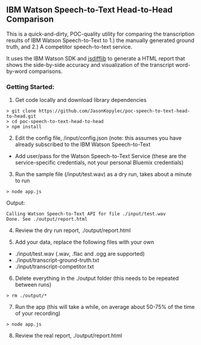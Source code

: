 ## IBM Watson Speech-to-Text Head-to-Head Comparison

This is a quick-and-dirty, POC-quality utility for comparing the transcription results of IBM Watson Speech-to-Text to 1.) the manually generated ground truth, and 2.) A competitor speech-to-text service.

It uses the IBM Watson SDK and [jsdifflib](https://github.com/cemerick/jsdifflib) to generate a HTML report that shows the side-by-side accuracy and visualization of the transcript word-by-word comparisons.

### Getting Started:

1. Get code locally and download library dependencies
```
> git clone https://github.com/JasonKopylec/poc-speech-to-text-head-to-head.git
> cd poc-speech-to-text-head-to-head
> npm install
```

2. Edit the config file, /input/config.json  (note: this assumes you have already subscribed to the IBM Watson Speech-to-Text 
- Add user/pass for the Watson Speech-to-Text Service (these are the service-specific credentials, not your personal Bluemix credentials)

3. Run the sample file (/input/test.wav) as a dry run, takes about a minute to run
```
> node app.js
```
Output:
```
Calling Watson Speech-to-Text API for file ./input/test.wav
Done. See ./output/report.html
```

4. Review the dry run report, ./output/report.html

5. Add your data, replace the following files with your own
- ./input/test.wav  (.wav, .flac and .ogg are supported)
- ./input/transcript-ground-truth.txt
- ./input/transcript-competitor.txt

6. Delete everything in the ./output folder (this needs to be repeated between runs)
```
> rm ./output/*
```

7. Run the app  (this will take a while, on average about 50-75% of the time of your recording)
```
> node app.js
```

8. Review the real report, ./output/report.html




